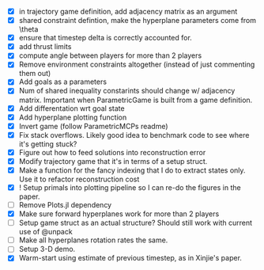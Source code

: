 - [x] in trajectory game definition, add adjacency matrix as an argument
- [x] shared constraint defintion, make the hyperplane parameters come from \theta
- [x] ensure that timestep delta is correctly accounted for. 
- [x] add thrust limits
- [x] compute angle between players for more than 2 players
- [x] Remove environment constraints altogether (instead of just commenting them out)
- [x] Add goals as a parameters
- [x] Num of shared inequality constarints should change w/ adjacency matrix. Important when ParametricGame is built from a game definition. 
- [x] Add differentation wrt goal state
- [x] Add hyperplane plotting function 
- [x] Invert game (follow ParametricMCPs readme)
- [x] Fix stack overflows. Likely good idea to benchmark code to see where it's getting stuck? 
- [x] Figure out how to feed solutions into reconstruction error 
- [x] Modify trajectory game that it's in terms of a setup struct. 
- [x] Make a function for the fancy indexing that I do to extract states only. Use it to refactor reconstruction cost
- [x] ! Setup primals into plotting pipeline so I can re-do the figures in the paper. 
- [ ] Remove Plots.jl dependency
- [x] Make sure forward hyperplanes work for more than 2 players
- [ ] Setup game struct as an actual structure? Should still work with current use of @unpack
- [ ] Make all hyperplanes rotation rates the same. 
- [ ] Setup 3-D demo. 
- [x] Warm-start using estimate of previous timestep, as in Xinjie's paper. 
